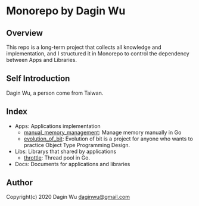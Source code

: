 # Monorepo by Dagin Wu

## Overview
This repo is a long-term project that collects all knowledge and implementation, and I structured it in Monorepo to control the dependency between Apps and Libraries.

## Self Introduction
Dagin Wu, a person come from Taiwan.

## Index
* Apps: Applications implementation
  * [manual_memory_management](https://github.com/daginwu/monorepo/tree/main/apps/manual_memory_management): Manage memory manually in Go
  * [evolution_of_bit](https://github.com/daginwu/monorepo/tree/main/apps/evolution_of_bit): Evolution of bit is a project for anyone who wants to practice Object Type Programming Design.
* Libs: Librarys that shared by applications
  * [throttle](https://github.com/daginwu/monorepo/tree/main/libs/throttle): Thread pool in Go.
* Docs: Documents for applications and libraries

## Author
Copyright(c) 2020 Dagin Wu <daginwu@gmail.com>
